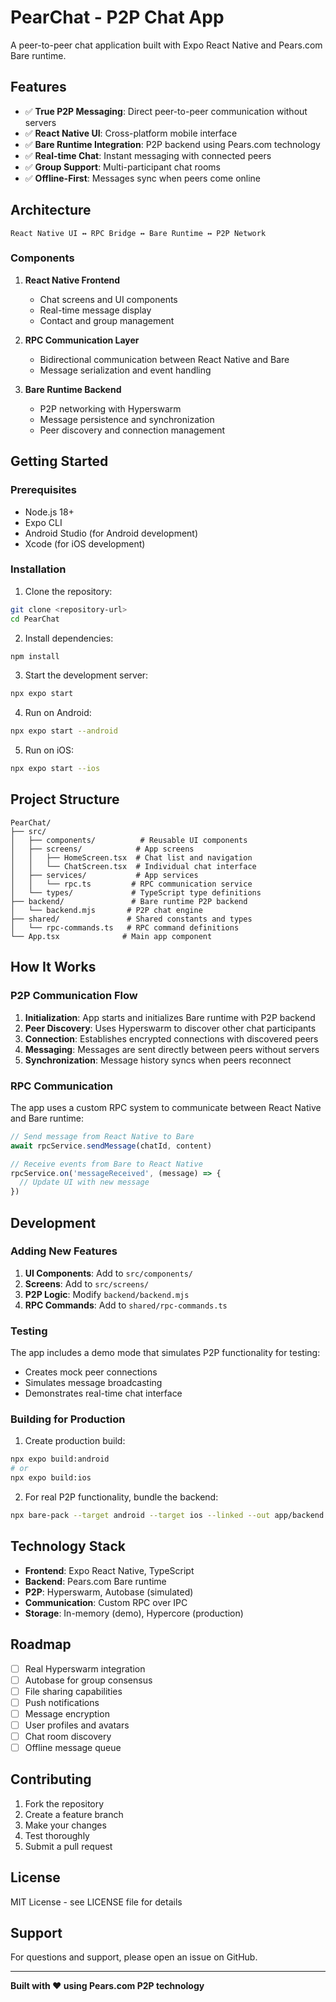 # PearChat - P2P Chat App

A peer-to-peer chat application built with Expo React Native and Pears.com Bare runtime.

## Features

- ✅ **True P2P Messaging**: Direct peer-to-peer communication without servers
- ✅ **React Native UI**: Cross-platform mobile interface
- ✅ **Bare Runtime Integration**: P2P backend using Pears.com technology
- ✅ **Real-time Chat**: Instant messaging with connected peers
- ✅ **Group Support**: Multi-participant chat rooms
- ✅ **Offline-First**: Messages sync when peers come online

## Architecture

```
React Native UI ↔ RPC Bridge ↔ Bare Runtime ↔ P2P Network
```

### Components

1. **React Native Frontend**
   - Chat screens and UI components
   - Real-time message display
   - Contact and group management

2. **RPC Communication Layer**
   - Bidirectional communication between React Native and Bare
   - Message serialization and event handling

3. **Bare Runtime Backend**
   - P2P networking with Hyperswarm
   - Message persistence and synchronization
   - Peer discovery and connection management

## Getting Started

### Prerequisites

- Node.js 18+
- Expo CLI
- Android Studio (for Android development)
- Xcode (for iOS development)

### Installation

1. Clone the repository:
```bash
git clone <repository-url>
cd PearChat
```

2. Install dependencies:
```bash
npm install
```

3. Start the development server:
```bash
npx expo start
```

4. Run on Android:
```bash
npx expo start --android
```

5. Run on iOS:
```bash
npx expo start --ios
```

## Project Structure

```
PearChat/
├── src/
│   ├── components/          # Reusable UI components
│   ├── screens/            # App screens
│   │   ├── HomeScreen.tsx  # Chat list and navigation
│   │   └── ChatScreen.tsx  # Individual chat interface
│   ├── services/           # App services
│   │   └── rpc.ts         # RPC communication service
│   └── types/             # TypeScript type definitions
├── backend/               # Bare runtime P2P backend
│   └── backend.mjs       # P2P chat engine
├── shared/               # Shared constants and types
│   └── rpc-commands.ts   # RPC command definitions
└── App.tsx              # Main app component
```

## How It Works

### P2P Communication Flow

1. **Initialization**: App starts and initializes Bare runtime with P2P backend
2. **Peer Discovery**: Uses Hyperswarm to discover other chat participants
3. **Connection**: Establishes encrypted connections with discovered peers
4. **Messaging**: Messages are sent directly between peers without servers
5. **Synchronization**: Message history syncs when peers reconnect

### RPC Communication

The app uses a custom RPC system to communicate between React Native and Bare runtime:

```typescript
// Send message from React Native to Bare
await rpcService.sendMessage(chatId, content)

// Receive events from Bare to React Native
rpcService.on('messageReceived', (message) => {
  // Update UI with new message
})
```

## Development

### Adding New Features

1. **UI Components**: Add to `src/components/`
2. **Screens**: Add to `src/screens/`
3. **P2P Logic**: Modify `backend/backend.mjs`
4. **RPC Commands**: Add to `shared/rpc-commands.ts`

### Testing

The app includes a demo mode that simulates P2P functionality for testing:

- Creates mock peer connections
- Simulates message broadcasting
- Demonstrates real-time chat interface

### Building for Production

1. Create production build:
```bash
npx expo build:android
# or
npx expo build:ios
```

2. For real P2P functionality, bundle the backend:
```bash
npx bare-pack --target android --target ios --linked --out app/backend.bundle.mjs backend/backend.mjs
```

## Technology Stack

- **Frontend**: Expo React Native, TypeScript
- **Backend**: Pears.com Bare runtime
- **P2P**: Hyperswarm, Autobase (simulated)
- **Communication**: Custom RPC over IPC
- **Storage**: In-memory (demo), Hypercore (production)

## Roadmap

- [ ] Real Hyperswarm integration
- [ ] Autobase for group consensus
- [ ] File sharing capabilities
- [ ] Push notifications
- [ ] Message encryption
- [ ] User profiles and avatars
- [ ] Chat room discovery
- [ ] Offline message queue

## Contributing

1. Fork the repository
2. Create a feature branch
3. Make your changes
4. Test thoroughly
5. Submit a pull request

## License

MIT License - see LICENSE file for details

## Support

For questions and support, please open an issue on GitHub.

---

**Built with ❤️ using Pears.com P2P technology**
